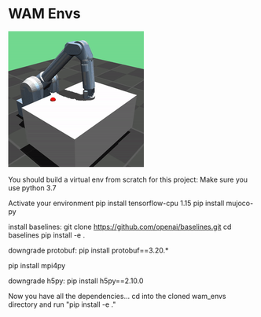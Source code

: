 # WAM Envs

![Alt text](/gifs/wamwipe.gif?raw=true "Optional Title")


You should build a virtual env from scratch for this project:
Make sure you use python 3.7

Activate your environment
pip install tensorflow-cpu 1.15
pip install mujoco-py

install baselines:
git clone https://github.com/openai/baselines.git
cd baselines
pip install -e .

downgrade protobuf: 
pip install protobuf==3.20.*

pip install mpi4py

downgrade h5py:
pip install h5py==2.10.0


Now you have all the dependencies...
cd into the cloned wam_envs directory and run "pip install -e ."
